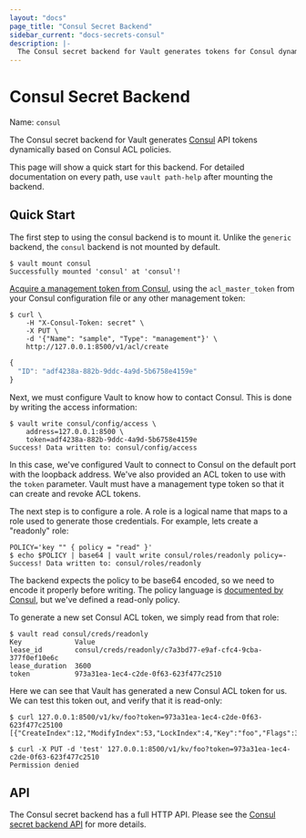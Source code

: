 ```yaml
---
layout: "docs"
page_title: "Consul Secret Backend"
sidebar_current: "docs-secrets-consul"
description: |-
  The Consul secret backend for Vault generates tokens for Consul dynamically.
---
```


# Consul Secret Backend

Name: `consul`

The Consul secret backend for Vault generates
[Consul](https://www.consul.io)
API tokens dynamically based on Consul ACL policies.

This page will show a quick start for this backend. For detailed documentation
on every path, use `vault path-help` after mounting the backend.

## Quick Start

The first step to using the consul backend is to mount it.
Unlike the `generic` backend, the `consul` backend is not mounted by default.

```
$ vault mount consul
Successfully mounted 'consul' at 'consul'!
```

[Acquire a management token from
Consul](https://www.consul.io/docs/agent/http/acl.html#acl_create), using the
`acl_master_token` from your Consul configuration file or any other management
token:

```shell
$ curl \
    -H "X-Consul-Token: secret" \
    -X PUT \
    -d '{"Name": "sample", "Type": "management"}' \
    http://127.0.0.1:8500/v1/acl/create
```
```javascript
{
  "ID": "adf4238a-882b-9ddc-4a9d-5b6758e4159e"
}
```

Next, we must configure Vault to know how to contact Consul.
This is done by writing the access information:

```
$ vault write consul/config/access \
    address=127.0.0.1:8500 \
    token=adf4238a-882b-9ddc-4a9d-5b6758e4159e
Success! Data written to: consul/config/access
```

In this case, we've configured Vault to connect to Consul
on the default port with the loopback address. We've also provided
an ACL token to use with the `token` parameter. Vault must have a management
type token so that it can create and revoke ACL tokens.

The next step is to configure a role. A role is a logical name that maps
to a role used to generate those credentials. For example, lets create
a "readonly" role:

```
POLICY='key "" { policy = "read" }'
$ echo $POLICY | base64 | vault write consul/roles/readonly policy=-
Success! Data written to: consul/roles/readonly
```

The backend expects the policy to be base64 encoded, so we need to encode it
properly before writing. The policy language is [documented by
Consul](https://www.consul.io/docs/internals/acl.html), but we've defined a
read-only policy.

To generate a new set Consul ACL token, we simply read from that role:

```
$ vault read consul/creds/readonly
Key           	Value
lease_id      	consul/creds/readonly/c7a3bd77-e9af-cfc4-9cba-377f0ef10e6c
lease_duration	3600
token         	973a31ea-1ec4-c2de-0f63-623f477c2510
```

Here we can see that Vault has generated a new Consul ACL token for us.
We can test this token out, and verify that it is read-only:

```
$ curl 127.0.0.1:8500/v1/kv/foo?token=973a31ea-1ec4-c2de-0f63-623f477c25100
[{"CreateIndex":12,"ModifyIndex":53,"LockIndex":4,"Key":"foo","Flags":3304740253564472344,"Value":"YmF6"}]

$ curl -X PUT -d 'test' 127.0.0.1:8500/v1/kv/foo?token=973a31ea-1ec4-c2de-0f63-623f477c2510
Permission denied
```

## API

The Consul secret backend has a full HTTP API. Please see the
[Consul secret backend API](/api/secret/consul/index.html) for more
details.
